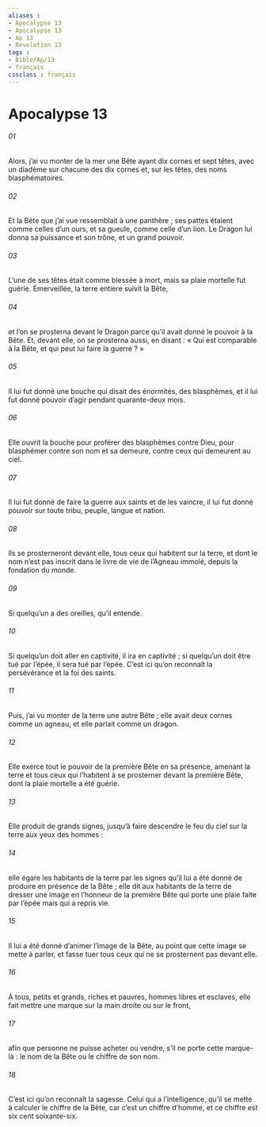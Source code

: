 ```yaml
---
aliases : 
- Apocalypse 13
- Apocalypse 13
- Ap 13
- Revelation 13
tags : 
- Bible/Ap/13
- français
cssclass : français
---
```


# Apocalypse 13

###### 01
Alors, j’ai vu monter de la mer une Bête ayant dix cornes et sept têtes, avec un diadème sur chacune des dix cornes et, sur les têtes, des noms blasphématoires.
###### 02
Et la Bête que j’ai vue ressemblait à une panthère ; ses pattes étaient comme celles d’un ours, et sa gueule, comme celle d’un lion. Le Dragon lui donna sa puissance et son trône, et un grand pouvoir.
###### 03
L’une de ses têtes était comme blessée à mort, mais sa plaie mortelle fut guérie.
Émerveillée, la terre entière suivit la Bête,
###### 04
et l’on se prosterna devant le Dragon parce qu’il avait donné le pouvoir à la Bête. Et, devant elle, on se prosterna aussi, en disant : « Qui est comparable à la Bête, et qui peut lui faire la guerre ? »
###### 05
Il lui fut donné une bouche qui disait des énormités, des blasphèmes, et il lui fut donné pouvoir d’agir pendant quarante-deux mois.
###### 06
Elle ouvrit la bouche pour proférer des blasphèmes contre Dieu, pour blasphémer contre son nom et sa demeure, contre ceux qui demeurent au ciel.
###### 07
Il lui fut donné de faire la guerre aux saints et de les vaincre, il lui fut donné pouvoir sur toute tribu, peuple, langue et nation.
###### 08
Ils se prosterneront devant elle, tous ceux qui habitent sur la terre, et dont le nom n’est pas inscrit dans le livre de vie de l’Agneau immolé, depuis la fondation du monde.
###### 09
Si quelqu’un a des oreilles, qu’il entende.
###### 10
Si quelqu’un doit aller en captivité,
il ira en captivité ;
si quelqu’un doit être tué par l’épée,
il sera tué par l’épée.
C’est ici qu’on reconnaît la persévérance et la foi des saints.
###### 11
Puis, j’ai vu monter de la terre une autre Bête ; elle avait deux cornes comme un agneau, et elle parlait comme un dragon.
###### 12
Elle exerce tout le pouvoir de la première Bête en sa présence, amenant la terre et tous ceux qui l’habitent à se prosterner devant la première Bête, dont la plaie mortelle a été guérie.
###### 13
Elle produit de grands signes, jusqu’à faire descendre le feu du ciel sur la terre aux yeux des hommes :
###### 14
elle égare les habitants de la terre par les signes qu’il lui a été donné de produire en présence de la Bête ; elle dit aux habitants de la terre de dresser une image en l’honneur de la première Bête qui porte une plaie faite par l’épée mais qui a repris vie.
###### 15
Il lui a été donné d’animer l’image de la Bête, au point que cette image se mette à parler, et fasse tuer tous ceux qui ne se prosternent pas devant elle.
###### 16
À tous, petits et grands, riches et pauvres, hommes libres et esclaves, elle fait mettre une marque sur la main droite ou sur le front,
###### 17
afin que personne ne puisse acheter ou vendre, s’il ne porte cette marque-là : le nom de la Bête ou le chiffre de son nom.
###### 18
C’est ici qu’on reconnaît la sagesse. Celui qui a l’intelligence, qu’il se mette à calculer le chiffre de la Bête, car c’est un chiffre d’homme, et ce chiffre est six cent soixante-six.
